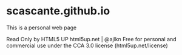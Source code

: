 # scascante.github.io
This is a personal web page

Read Only by HTML5 UP
html5up.net | @ajlkn
Free for personal and commercial use under the CCA 3.0 license (html5up.net/license)
